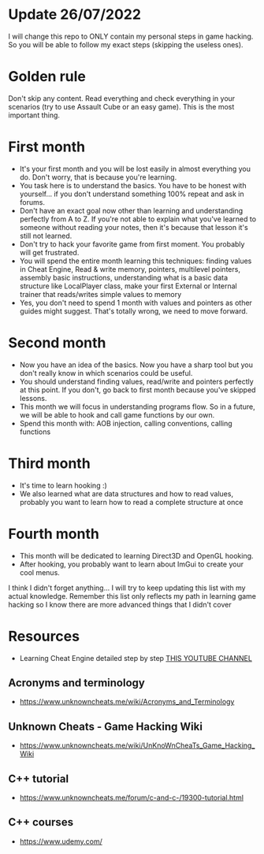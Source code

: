 # Update 26/07/2022
I will change this repo to ONLY contain my personal steps in game hacking. So you will be able to follow my exact steps (skipping the useless ones).

# Golden rule
Don't skip any content. Read everything and check everything in your scenarios (try to use Assault Cube or an easy game). This is the most important thing.

# First month 

- It's your first month and you will be lost easily in almost everything you do. Don't worry, that is because you're learning.
- You task here is to understand the basics. You have to be honest with yourself... if you don't understand something 100% repeat and ask in forums.
- Don't have an exact goal now other than learning and understanding perfectly from A to Z. If you're not able to explain what you've learned to someone without reading your notes, then it's because that lesson it's still not learned.
- Don't try to hack your favorite game from first moment. You probably will get frustrated.
- You will spend the entire month learning this techniques: finding values in Cheat Engine, Read & write memory, pointers, multilevel pointers, assembly basic instructions, understanding what is a basic data structure like LocalPlayer class, make your first External or Internal trainer that reads/writes simple values to memory
- Yes, you don't need to spend 1 month with values and pointers as other guides might suggest. That's totally wrong, we need to move forward.

# Second month

- Now you have an idea of the basics. Now you have a sharp tool but you don't really know in which scenarios could be useful.
- You should understand finding values, read/write and pointers perfectly at this point. If you don't, go back to first month because you've skipped lessons.
- This month we will focus in understanding programs flow. So in a future, we will be able to hook and call game functions by our own.
- Spend this month with: AOB injection, calling conventions, calling functions

# Third month

- It's time to learn hooking :)
- We also learned what are data structures and how to read values, probably you want to learn how to read a complete structure at once

# Fourth month

- This month will be dedicated to learning Direct3D and OpenGL hooking.
- After hooking, you probably want to learn about ImGui to create your cool menus.

I think I didn't forget anything... I will try to keep updating this list with my actual knowledge.
Remember this list only reflects my path in learning game hacking so I know there are more advanced things that I didn't cover

# Resources

- Learning Cheat Engine detailed step by step [THIS YOUTUBE CHANNEL](https://www.youtube.com/channel/UCxuUEVD4bQqT3twlaeW9usQ)

## Acronyms and terminology
- https://www.unknowncheats.me/wiki/Acronyms_and_Terminology

## Unknown Cheats - Game Hacking Wiki
- https://www.unknowncheats.me/wiki/UnKnoWnCheaTs_Game_Hacking_Wiki

## C++ tutorial
- https://www.unknowncheats.me/forum/c-and-c-/19300-tutorial.html

## C++ courses
- https://www.udemy.com/
